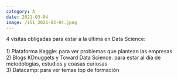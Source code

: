 ```yaml
--- 
category: A 
date: 2021-03-04 
image: /151_2021-03-04.jpeg 
--- 
```


4 visitas obligadas para estar a la última en Data Science:<br><br>1) Plataforma Kaggle: para ver problemas que plantean las empresas<br>2) Blogs KDnuggets y Toward Data Science: para estar al día de metodologías, estudios y coasas curiosas<br>3) Datacamp: para ver temas top de formación